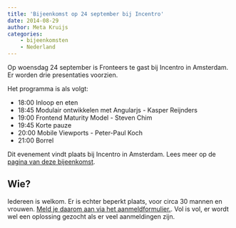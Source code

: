 ```yaml
---
title: 'Bijeenkomst op 24 september bij Incentro'
date: 2014-08-29
author: Meta Kruijs
categories:
    - bijeenkomsten
    - Nederland
---
```


Op woensdag 24 september is Fronteers te gast bij Incentro in Amsterdam. Er worden drie presentaties voorzien.

Het programma is als volgt:

-   18:00 Inloop en eten
-   18:45 Modulair ontwikkelen met Angularjs - Kasper Reijnders
-   19:00 Frontend Maturity Model - Steven Chim
-   19:45 Korte pauze
-   20:00 Mobile Viewports - Peter-Paul Koch
-   21:00 Borrel

Dit evenement vindt plaats bij Incentro in Amsterdam. Lees meer op de [pagina van deze bijeenkomst](/nl/activiteiten/2014/incentro).

## Wie?

Iedereen is welkom. Er is echter beperkt plaats, voor circa 30 mannen en vrouwen. [Meld je daarom aan via het aanmeldformulier.](/bijeenkomsten/2014/incentro). Vol is vol, er wordt wel een oplossing gezocht als er veel aanmeldingen zijn.
